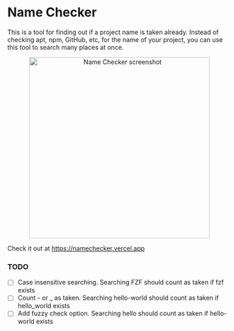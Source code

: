 # Name Checker

This is a tool for finding out if a project name is taken already. Instead of checking apt, npm, GitHub, etc, for the
name of your project, you can use this tool to search many places at once.
<p align="center">
  <img width="407" alt="Name Checker screenshot" src="https://github.com/toddcooke/namechecker/assets/7469379/737ac081-ce0c-43d3-9e68-913fb4e0b494">
</p>

Check it out at https://namechecker.vercel.app

### TODO

- [ ] Case insensitive searching. Searching FZF should count as taken if fzf exists
- [ ] Count - or _ as taken. Searching hello-world should count as taken if hello_world exists
- [ ] Add fuzzy check option. Searching hello should count as taken if hello-world exists
